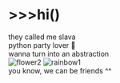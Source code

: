# \>>>hi()
they called me slava  
python party lover 🤍  
wanna turn into an abstraction  
![flower2](https://user-images.githubusercontent.com/73784126/120068128-cbf6d000-c087-11eb-8360-ed7734efe617.gif)
![rainbow1](https://user-images.githubusercontent.com/73784126/120068063-69053900-c087-11eb-8c30-85d86608b309.gif)  
you know, we can be friends ^^
